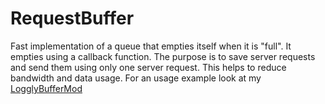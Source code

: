 # RequestBuffer
Fast implementation of a queue that empties itself when it is "full". 
It empties using a callback function. 
The purpose is to save server requests and send them using only one server request. 
This helps to reduce bandwidth and data usage. 
For an usage example look at my [LogglyBufferMod](https://github.com/misaelmt/LogglyBufferMod "LogglyBufferMod")
